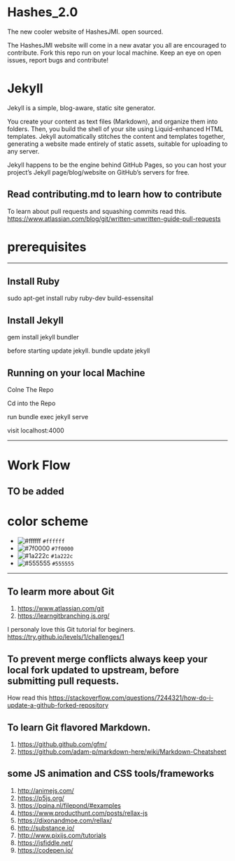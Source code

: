 # Hashes_2.0
The new cooler website of HashesJMI. open sourced.

The HashesJMI website will come in a new avatar you all are encouraged to contribute.
Fork this repo run on your local machine.
Keep an eye on open issues, report bugs and contribute!

# Jekyll
Jekyll is a simple, blog-aware, static site generator.

You create your content as text files (Markdown), and organize them into folders. Then, you build the shell of your site using Liquid-enhanced HTML templates. Jekyll automatically stitches the content and templates together, generating a website made entirely of static assets, suitable for uploading to any server.

Jekyll happens to be the engine behind GitHub Pages, so you can host your project’s Jekyll page/blog/website on GitHub’s servers for free.

## Read contributing.md to learn how to contribute
To learn about pull requests and squashing commits read this.
https://www.atlassian.com/blog/git/written-unwritten-guide-pull-requests

# prerequisites
---------------------------------------------------

## Install Ruby
 sudo apt-get install ruby ruby-dev build-essensital
## Install Jekyll 
 gem install jekyll bundler
 
 before starting update jekyll.
 bundle update jekyll
## Running on your local Machine
 Colne The Repo
 
 Cd into the Repo
 
 run bundle exec jekyll serve
 
 visit localhost:4000
 
 -----------------------------------------------------
 
# Work Flow
TO be added
--------------------------------------------------------

# color scheme
- ![#ffffff](https://placehold.it/15/f03c15/000000?text=+) `#ffffff`
- ![#7f0000](https://placehold.it/15/c5f015/000000?text=+) `#7f0000`
- ![#1a222c](https://placehold.it/15/1589F0/000000?text=+) `#1a222c`
- ![#555555](https://placehold.it/15/1589F0/000000?text=+) `#555555`

-----------------------------------------------------------

## To learm more about Git
1. https://www.atlassian.com/git
2. https://learngitbranching.js.org/

I personaly love this Git tutorial for beginers.
https://try.github.io/levels/1/challenges/1

## To prevent merge conflicts always keep your local fork updated to upstream, before submitting pull requests.
How read this https://stackoverflow.com/questions/7244321/how-do-i-update-a-github-forked-repository

## To learn Git flavored Markdown.
1. https://github.github.com/gfm/
2. https://github.com/adam-p/markdown-here/wiki/Markdown-Cheatsheet



## some JS animation and CSS tools/frameworks

1. http://animejs.com/
2. https://p5js.org/
3. https://pqina.nl/filepond/#examples
4. https://www.producthunt.com/posts/rellax-js
5. https://dixonandmoe.com/rellax/
6. http://substance.io/
7. http://www.pixijs.com/tutorials
8. https://jsfiddle.net/
9. https://codepen.io/





